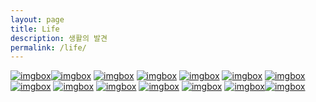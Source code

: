 ```yaml
---
layout: page
title: Life
description: 생활의 발견
permalink: /life/
---
```

 <a href="https://imgbox.com/YQ6DX2I3" target="_blank"><img src="https://images2.imgbox.com/b3/f7/YQ6DX2I3_o.jpg" alt="imgbox"/></a><a href="https://imgbox.com/hpyA8KRp" target="_blank"><img src="https://images2.imgbox.com/79/6e/hpyA8KRp_o.jpg" alt="imgbox"/></a> <a href="https://imgbox.com/3pRAdt5F" target="_blank"><img src="https://images2.imgbox.com/9c/e4/3pRAdt5F_o.jpg" alt="imgbox"/></a> <a href="https://imgbox.com/WUZAiRNE" target="_blank"><img src="https://images2.imgbox.com/16/49/WUZAiRNE_o.jpg" alt="imgbox"/></a> <a href="https://imgbox.com/UV5ndp7D" target="_blank"><img src="https://images2.imgbox.com/66/fc/UV5ndp7D_o.jpg" alt="imgbox"/></a> <a href="https://imgbox.com/5ln0FAde" target="_blank"><img src="https://images2.imgbox.com/70/60/5ln0FAde_o.jpg" alt="imgbox"/></a> <a href="https://imgbox.com/ChukMFTc" target="_blank"><img src="https://images2.imgbox.com/52/8f/ChukMFTc_o.jpg" alt="imgbox"/></a> <a href="https://imgbox.com/9A01xXiM" target="_blank"><img src="https://images2.imgbox.com/bd/12/9A01xXiM_o.jpg" alt="imgbox"/></a> <a href="https://imgbox.com/ZFQ3bt2d" target="_blank"><img src="https://images2.imgbox.com/1d/6c/ZFQ3bt2d_o.jpg" alt="imgbox"/></a> <a href="https://imgbox.com/9Upkkzsi" target="_blank"><img src="https://images2.imgbox.com/74/73/9Upkkzsi_o.jpg" alt="imgbox"/></a> <a href="https://imgbox.com/kht27HPI" target="_blank"><img src="https://images2.imgbox.com/e9/92/kht27HPI_o.jpg" alt="imgbox"/></a> <a href="https://imgbox.com/NPjbbfrm" target="_blank"><img src="https://images2.imgbox.com/5c/a3/NPjbbfrm_o.jpg" alt="imgbox"/></a> <a href="https://imgbox.com/KcCnrhYo" target="_blank"><img src="https://images2.imgbox.com/44/dd/KcCnrhYo_o.jpg" alt="imgbox"/></a><a href="https://imgbox.com/at7QzH4V" target="_blank"><img src="https://images2.imgbox.com/85/4d/at7QzH4V_o.jpg" alt="imgbox"/></a> 
